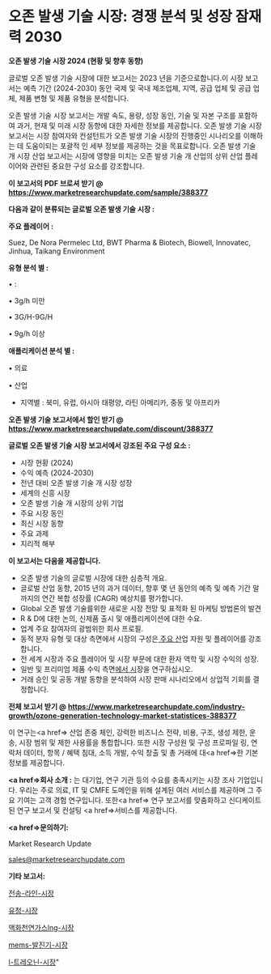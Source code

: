 # 오존 발생 기술 시장: 경쟁 분석 및 성장 잠재력 2030

<strong>오존 발생 기술 시장 2024 (현황 및 향후 동향)</strong>

글로벌 오존 발생 기술 시장에 대한 보고서는 2023 년을 기준으로합니다.이 시장 보고서는 예측 기간 (2024-2030) 동안 국제 및 국내 제조업체, 지역, 공급 업체 및 공급 업체, 제품 변형 및 제품 유형을 분석합니다.

오존 발생 기술 시장 보고서는 개발 속도, 용량, 성장 동인, 기술 및 자본 구조를 포함하여 과거, 현재 및 미래 시장 동향에 대한 자세한 정보를 제공합니다. 오존 발생 기술 시장 보고서는 시장 참여자와 컨설턴트가 오존 발생 기술 시장의 진행중인 시나리오를 이해하는 데 도움이되는 포괄적 인 세부 정보를 제공하는 것을 목표로합니다. 오존 발생 기술 개 시장 산업 보고서는 시장에 영향을 미치는 오존 발생 기술 개 산업의 상위 산업 플레이어와 관련된 중요한 구성 요소를 강조합니다.



<strong>이 보고서의 PDF 브로셔 받기 @ <a href=https://www.marketresearchupdate.com/sample/388377>https://www.marketresearchupdate.com/sample/388377</a></strong>



<strong>다음과 같이 분류되는 글로벌 오존 발생 기술 시장 :</strong>



<strong>주요 플레이어 :</strong>

Suez, De Nora Permelec Ltd, BWT Pharma & Biotech, Biowell, Innovatec, Jinhua, Taikang Environment



<strong>유형 분석 별 :</strong>

• :

• 3g/h 미만

• 3G/H-9G/H

• 9g/h 이상



<strong>애플리케이션 분석 별 :</strong>

• 의료

• 산업

<ul>
  <li>지역별 : 북미, 유럽, 아시아 태평양, 라틴 아메리카, 중동 및 아프리카</li>
</ul>


<strong>오존 발생 기술 보고서에서 할인 받기 @ <a href=https://www.marketresearchupdate.com/discount/388377>https://www.marketresearchupdate.com/discount/388377</a></strong>



<strong>글로벌 오존 발생 기술 시장 보고서에서 강조된 주요 구성 요소 :</strong>
<ul>
  <li>시장 현황 (2024)</li>
  <li>수익 예측 (2024-2030)</li>
  <li>전년 대비 오존 발생 기술 개 시장 성장</li>
  <li>세계의 신흥 시장</li>
  <li>오존 발생 기술 개 시장의 상위 기업</li>
  <li>주요 시장 동인</li>
  <li>최신 시장 동향</li>
  <li>주요 과제</li>
  <li>지리적 해부</li>
</ul>


<strong>이 보고서는 다음을 제공합니다.</strong>
<ul>
  <li>오존 발생 기술의 글로벌 시장에 대한 심층적 개요.</li>
  <li>글로벌 산업 동향, 2015 년의 과거 데이터, 향후 몇 년 동안의 예측 및 예측 기간 말까지의 연간 복합 성장률 (CAGR) 예상치를 평가합니다.</li>
  <li>Global 오존 발생 기술를위한 새로운 시장 전망 및 표적화 된 마케팅 방법론의 발견</li>
  <li>R &amp; D에 대한 논의, 신제품 출시 및 애플리케이션에 대한 수요.</li>
  <li>업계 주요 참여자의 광범위한 회사 프로필.</li>
  <li>동적 분자 유형 및 대상 측면에서 시장의 구성은<a href=> 주요 산</a>업 자원 및 플레이어를 강조합니다.</li>
  <li>전 세계 시장과 주요 플레이어 및 시장 부문에 대한 환자 역학 및 시장 수익의 성장.</li>
  <li>일반 및 프리미엄 제품 수익 측면<a href=>에서 시</a>장을 연구하십시오.</li>
  <li>거래 승인 및 공동 개발 동향을 분석하여 시장 판매 시나리오에서 상업적 기회를 결정합니다.</li>
</ul>



<strong>전체 보고서 받기 @ <a href=https://www.marketresearchupdate.com/industry-growth/ozone-generation-technology-market-statistices-388377>https://www.marketresearchupdate.com/industry-growth/ozone-generation-technology-market-statistices-388377</a></strong>

이 연구는<a href=> 산업 존중</a> 체인, 강력한 비즈니스 전략, 비용, 구조, 생성 제한, 운송, 시장 범위 및 제한 사용률을 통합합니다. 또한 시장 구성원 및 구성 프로파일 링, 연락처 데이터, 항목 / 혜택 침대, 소득 개발, 수익 창출 및 총 거래에 대<a href=>한 기본 </a>정보를 제공합니다.



<strong><a href=>회사 소</a>개 :</strong>
는 대기업, 연구 기관 등의 수요를 충족시키는 시장 조사 기업입니다. 우리는 주로 의료, IT 및 CMFE 도메인을 위해 설계된 여러 서비스를 제공하며 그 주요 기여는 고객 경험 연구입니다. 또한<a href=> 연구 보</a>고서를 맞춤화하고 신디케이트 된 연구 보고서 및 컨설팅 <a href=>서비스</a>를 제공합니다.



<strong><a href=>문의하기:</a></strong>

Market Research Update

sales@marketresearchupdate.com



<strong>기타 보고서:</strong>

<a href=https://www.linkedin.com/pulse/전송-라인-시장-진입-전략-및-위험-평가2029년-survey-spotlight-pro-24-analysis/>전송-라인-시장</a>

<a href=https://www.linkedin.com/pulse/유청-시장-동향-및-성장-전망-consumer-connection-compendium-ana-kugsf/>유청-시장</a>

<a href=https://www.linkedin.com/pulse/액화천연가스lng-시장-경쟁-분석-및-성장-잠재력-2029-analytics-alchemy-360-analysis-qlkpf/>액화천연가스lng-시장</a>

<a href=https://www.linkedin.com/pulse/mems-발진기-시장-세분화-연구-및-목표-고객2030년-analytics-alchemy-360-analysis-hzcaf/>mems-발진기-시장</a>

<a href=https://www.linkedin.com/pulse/l-트레오닌-시장-규모-및-성장-2023-survey-savvy-insights-360-analysis-oq9xf/>l-트레오닌-시장</a>"
